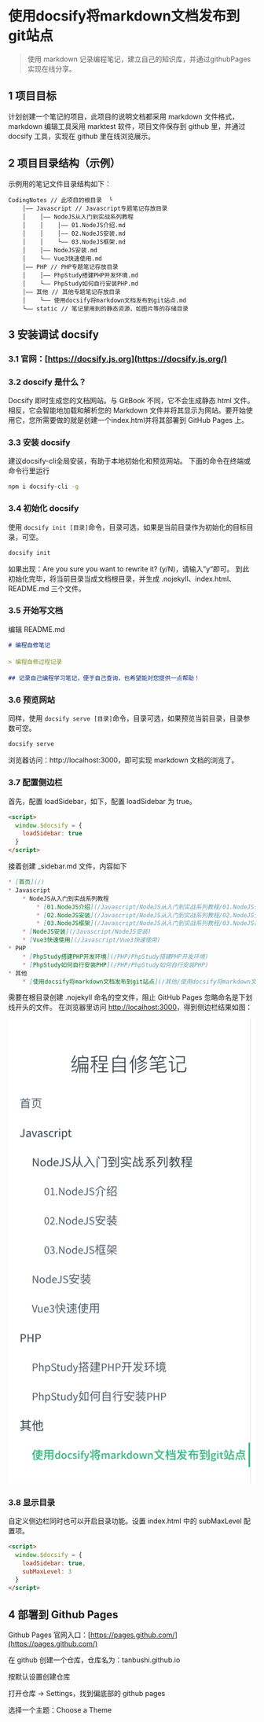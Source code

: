 # 使用docsify将markdown文档发布到git站点
> 使用 markdown 记录编程笔记，建立自己的知识库，并通过githubPages实现在线分享。

## 1 项目目标
计划创建一个笔记的项目，此项目的说明文档都采用 markdown 文件格式，markdown 编辑工具采用 marktest 软件，项目文件保存到 github 里，并通过 docsify 工具，实现在 github 里在线浏览展示。

## 2 项目目录结构（示例）
示例用的笔记文件目录结构如下：
```
CodingNotes // 此项目的根目录  └
    │—— Javascript // Javascript专题笔记存放目录
    │    │—— NodeJS从入门到实战系列教程
    │    │    │—— 01.NodeJS介绍.md
    │    │    │—— 02.NodeJS安装.md
    │    │    └—— 03.NodeJS框架.md
    │    │—— NodeJS安装.md
    │    └—— Vue3快速使用.md
    │—— PHP // PHP专题笔记存放目录
    │    │—— PhpStudy搭建PHP开发环境.md
    │    └—— PhpStudy如何自行安装PHP.md
    │—— 其他 // 其他专题笔记存放目录
    │    └—— 使用docsify将markdown文档发布到git站点.md 
    └—— static // 笔记里用到的静态资源，如图片等的存储目录
```

## 3 安装调试 docsify

### 3.1 官网：[https://docsify.js.org](https://docsify.js.org/)

### 3.2 doscify 是什么？
Docsify 即时生成您的文档网站。与 GitBook 不同，它不会生成静态 html 文件。相反，它会智能地加载和解析您的 Markdown 文件并将其显示为网站。要开始使用它，您所需要做的就是创建一个index.html并将其部署到 GitHub Pages 上。

### 3.3 安装 docsify
建议docsify-cli全局安装，有助于本地初始化和预览网站。
下面的命令在终端或命令行里运行
```bash
npm i docsify-cli -g
```

### 3.4 初始化 docsify
使用 `docsify init [目录]`命令，目录可选，如果是当前目录作为初始化的目标目录，可空。
```bash
docsify init
```
如果出现：Are you sure you want to rewrite it? (y/N)，请输入”y“即可。
到此初始化完毕，将当前目录当成文档根目录，并生成 .nojekyll、index.html、README.md 三个文件。

### 3.5 开始写文档
编辑 README.md
```markdown
# 编程自修笔记

> 编程自修过程记录

## 记录自己编程学习笔记，便于自己查询，也希望能对您提供一点帮助！
```

### 3.6 预览网站
同样，使用 `docsify serve [目录]`命令，目录可选，如果预览当前目录，目录参数可空。
```bash
docsify serve
```
浏览器访问：http://localhost:3000，即可实现 markdown 文档的浏览了。

### 3.7 配置侧边栏
首先，配置 loadSidebar，如下，配置 loadSidebar 为 true。
```html
<script>
  window.$docsify = {
    loadSidebar: true
  }
</script>
```
接着创建 _sidebar.md 文件，内容如下
```markdown
* [首页](/)
* Javascript
    * NodeJS从入门到实战系列教程
        * [01.NodeJS介绍](/Javascript/NodeJS从入门到实战系列教程/01.NodeJS介绍)
        * [02.NodeJS安装](/Javascript/NodeJS从入门到实战系列教程/02.NodeJS安装)
        * [03.NodeJS框架](/Javascript/NodeJS从入门到实战系列教程/03.NodeJS框架)
    * [NodeJS安装](/Javascript/NodeJS安装)
    * [Vue3快速使用](/Javascript/Vue3快速使用)
* PHP
    * [PhpStudy搭建PHP开发环境](/PHP/PhpStudy搭建PHP开发环境)
    * [PhpStudy如何自行安装PHP](/PHP/PhpStudy如何自行安装PHP)
* 其他
    * [使用docsify将markdown文档发布到git站点](/其他/使用docsify将markdown文档发布到git站点)
```
需要在根目录创建 .nojekyll 命名的空文件，阻止 GitHub Pages 忽略命名是下划线开头的文件。
在浏览器里访问 [http://localhost:3000](http://localhost:3000)，得到侧边栏结果如图：

![侧边栏](./_static/使用docsify将markdown文档发布到git站点-侧边栏.jpg)

### 3.8 显示目录
自定义侧边栏同时也可以开启目录功能。设置 index.html 中的 subMaxLevel 配置项。
```html
<script>
  window.$docsify = {
    loadSidebar: true,
    subMaxLevel: 3
  }
</script>
```

## 4 部署到 Github Pages
Github Pages 官网入口：[https://pages.github.com/](https://pages.github.com/)

在 github 创建一个仓库，仓库名为：tanbushi.github.io

按默认设置创建仓库

打开仓库 -> Settings，找到偏底部的 github pages

选择一个主题：Choose a Theme

